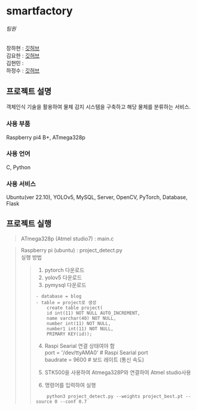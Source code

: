 # smartfactory

###### 팀원
장하현 : [깃허브](https://github.com/ndg5778)  
김요한 : [깃허브](https://github.com/kimyohan12)  
김현민 :   
하정수 : [깃허브](https://github.com/jungsu00)  


## 프로젝트 설명
객체인식 기술을 활용하여 물체 감지 시스템을 구축하고 해당 물체를 분류하는 서비스.

### 사용 부품
Raspberry pi4 B+, ATmega328p

### 사용 언어
C, Python

### 사용 서비스
Ubuntu(ver 22.10), YOLOv5, MySQL, Server, OpenCV, PyTorch, Database, Flask

## 프로젝트 실행
> ATmega328p (Atmel studio7) : main.c  

> Raspberry pi (ubuntu) : project_detect.py  
> 실행 방법  
>   
> > 1. pytorch 다운로드  
> > 2. yolov5 다운로드  
> > 3. pymysql 다운로드  
> > ```  
> > - database = blog  
> > - table = project로 생성  
> > 	create table project(  
> > 	id int(11) NOT NULL AUTO_INCREMENT,  
> > 	name varchar(40) NOT NULL,  
> > 	number int(11) NOT NULL,  
> > 	number1 int(11) NOT NULL,  
> > 	PRIMARY KEY(id));
> >  ```  
> >		
> > 4. Raspi Searial 연결 상태여야 함  
> > 	port = '/dev/ttyAMA0'   # Raspi Searial port  
> > 	baudrate = 9600         # 보드 레이트 (통신 속도)  
> >   
> > 5. STK500을 사용하여 Atmega328P와 연결하여 Atmel studio사용  
> > 6. 명령어를 입력하여 실행  
> > ```
> >     python3 project_detect.py --weights project_best.pt --source 0 --conf 0.7
> > ```